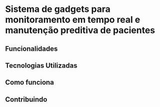 # Sistema de gadgets para monitoramento em tempo real e manutenção preditiva de pacientes

## Funcionalidades

## Tecnologias Utilizadas

## Como funciona

## Contribuindo
